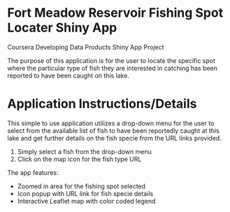# Fort Meadow Reservoir Fishing Spot Locater Shiny App
Coursera Developing Data Products Shiny App Project

The purpose of this application is for the user to 
locate the specific spot where the particular type
of fish they are interested in catching has been 
reported to have been caught on this lake.

Application Instructions/Details
========================================================

This simple to use application utilizes a drop-down menu
for the user to select from the available list of fish
to have been reportedly caught at this lake and get further
details on the fish specie from the URL links provided.

1. Simply select a fish from the drop-down menu
2. Click on the map icon for the fish type URL

The app features:

- Zoomed in area for the fishing spot selected
- Icon popup with URL link for fish specie details
- Interactive Leaflet map with color coded legend
